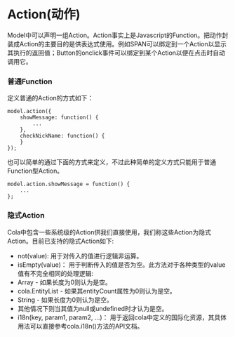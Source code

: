 # Action(动作)

Model中可以声明一组Action。Action事实上是Javascript的Function。把动作封装成Action的主要目的是供表达式使用。例如SPAN可以绑定到一个Action以显示其执行的返回值；Button的onclick事件可以绑定到某个Action以便在点击时自动调用它。

### 普通Function
定义普通的Action的方式如下：
```
model.action({
    showMessage: function() {
        ...
    },
    checkNickName: function() {
    }
});
```
也可以简单的通过下面的方式来定义，不过此种简单的定义方式只能用于普通Function型Action。
```
model.action.showMessage = function() {
    ...
};
```
 
### 隐式Action

Cola中包含一些系统级的Action供我们直接使用，我们称这些Action为隐式Action。目前已支持的隐式Action如下:

* not(value): 用于对传入的值进行逻辑非运算。
* isEmpty(value)： 用于判断传入的值是否为空。此方法对于各种类型的value值有不完全相同的处理逻辑:
 * Array - 如果长度为0则认为是空。
 * cola.EntityList - 如果其entityCount属性为0则认为是空。
 * String - 如果长度为0则认为是空。
 * 其他情况下则当其值为null或undefined时才认为是空。
* i18n(key, param1, param2, ...)： 用于返回cola中定义的国际化资源，其具体用法可以直接参考cola.i18n()方法的API文档。